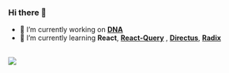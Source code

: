 ### Hi there 👋

- 🔭 I’m currently working on **[DNA](https://github.com/cesarsalesgomes/dna)**
- 🌱 I’m currently learning **React**, **[React-Query](https://react-query.tanstack.com/)** , **[Directus](https://directus.io/)**, **[Radix](https://www.radix-ui.com/)**

<br />

<div align = "left">
    <a href= "https://www.linkedin.com/in/cesar-augusto-sales-gomes-769a5b11b/" target= "_blank" >
        <img src = "https://img.shields.io/badge/linkedin-%230077B5.svg?style=for-the-badge&logo=linkedin&logoColor=white">
    </a>
</div>

<!--
**cesarsalesgomes/cesarsalesgomes** is a ✨ _special_ ✨ repository because its `README.md` (this file) appears on your GitHub profile.

Here are some ideas to get you started:

- 🔭 I’m currently working on ...
- 🌱 I’m currently learning ...
- 👯 I’m looking to collaborate on ...
- 🤔 I’m looking for help with ...
- 💬 Ask me about ...
- 📫 How to reach me: ...
- 😄 Pronouns: ...
- ⚡ Fun fact: ...
-->
